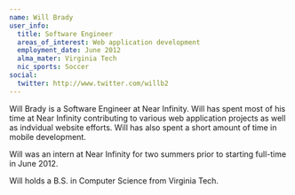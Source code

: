 ```yaml
---
name: Will Brady
user_info:
  title: Software Engineer
  areas_of_interest: Web application development
  employment_date: June 2012
  alma_mater: Virginia Tech
  nic_sports: Soccer
social:
  twitter: http://www.twitter.com/willb2
---
```

Will Brady is a Software Engineer at Near Infinity. Will has spent most of his time at Near Infinity contributing to various web application projects as well as indvidual website efforts. Will has also spent a short amount of time in mobile development.

Will was an intern at Near Infinity for two summers prior to starting full-time in June 2012. 

Will holds a B.S. in Computer Science from Virginia Tech.

